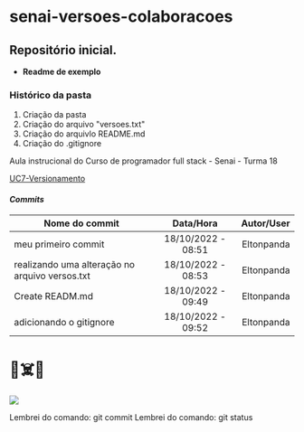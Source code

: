 # senai-versoes-colaboracoes

## Repositório inicial.

+ **Readme de exemplo**

### Histórico da pasta
1. Criação da pasta
2. Criação do arquivo "versoes.txt"
3. Criação do arquivlo README.md
4. Criação do .gitignore

Aula instrucional do Curso de programador full stack - Senai - Turma 18

[UC7-Versionamento](https://senaiead.senai.br/sp/#workspace/3999)

#### **_Commits_**
|Nome do commit    |Data/Hora  |Autor/User|
|----------------  |:----:|----:|
|meu primeiro commit |18/10/2022 - 08:51|Eltonpanda|
|realizando uma alteração no arquivo versos.txt|18/10/2022 - 08:53|Eltonpanda|
|Create READM.md|18/10/2022 - 09:49|Eltonpanda
|adicionando o gitignore|18/10/2022 - 09:52|Eltonpanda|

# :smiling_face_with_three_hearts::skull_and_crossbones::space_invader:

<img src="https://cdn.pixabay.com/photo/2016/10/18/19/40/anatomy-1751201_960_720.png"/>

Lembrei do comando: git commit
Lembrei do comando: git status
